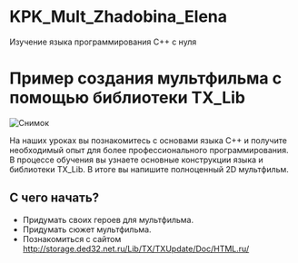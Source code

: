 # KPK_Mult_Zhadobina_Elena
Изучение языка программирования С++ с нуля
# Пример создания мультфильма с помощью библиотеки TX_Lib

![Снимок](https://user-images.githubusercontent.com/82103700/114692868-77df9880-9d32-11eb-8330-acfa2704a1fc.PNG)

На наших уроках вы познакомитесь с основами языка C++ и  получите необходимый опыт для более профессионального программирования. В процессе обучения вы узнаете основные конструкции языка и библиотеки TX_Lib. В итоге вы напишите полноценный 2D мультфильм.

## С чего начать?
- Придумать своих героев для мультфильма.
- Придумать сюжет мультфильма.
- Познакомиться с сайтом http://storage.ded32.net.ru/Lib/TX/TXUpdate/Doc/HTML.ru/
